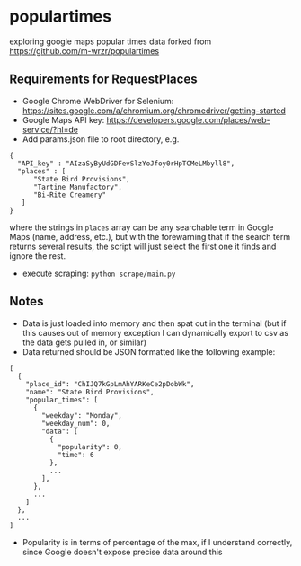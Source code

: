 # populartimes
exploring google maps popular times data
forked from https://github.com/m-wrzr/populartimes
## Requirements for RequestPlaces
+ Google Chrome WebDriver for Selenium: https://sites.google.com/a/chromium.org/chromedriver/getting-started
+ Google Maps API key: https://developers.google.com/places/web-service/?hl=de
+ Add params.json file to root directory, e.g.
```
{
  "API_key" : "AIzaSyByUdGDFevSlzYoJfoy0rHpTCMeLMbyll8",
  "places" : [
      "State Bird Provisions",
      "Tartine Manufactory",
      "Bi-Rite Creamery"
   ]
}
```
where the strings in `places` array can be any searchable term in Google Maps (name, address, etc.), but with the forewarning that if the search term returns several results, the script will just select the first one it finds and ignore the rest.
+ execute scraping: `python scrape/main.py`

## Notes
+ Data is just loaded into memory and then spat out in the terminal (but if this causes out of memory exception I can dynamically export to csv as the data gets pulled in, or similar)
+ Data returned should be JSON formatted like the following example:
```
[
  {
    "place_id": "ChIJQ7kGpLmAhYARKeCe2pDobWk",
    "name": "State Bird Provisions",
    "popular_times": [
      {
        "weekday": "Monday",
        "weekday_num": 0,
        "data": [
          {
            "popularity": 0,
            "time": 6
          },
          ...
        ],
      },
      ...
    ]
  },
  ...
]
```
+ Popularity is in terms of percentage of the max, if I understand correctly, since Google doesn't expose precise data around this
